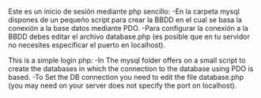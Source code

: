Este es un inicio de sesión mediante php sencillo:
    -En la carpeta mysql dispones de un pequeño script para crear la BBDD en el cual se basa la conexión a la base datos mediante PDO.
    -Para configurar la conexión a la BBDD debes editar el archivo database.php (es posible que en tu servidor no necesites especificar el puerto en localhost).


This is a simple login php:
     -In The mysql folder offers on a small script to create the databases in which the connection to the database using PDO is based.
     -To Set the DB connection you need to edit the file database.php (you may need on your server does not specify the port on localhost).